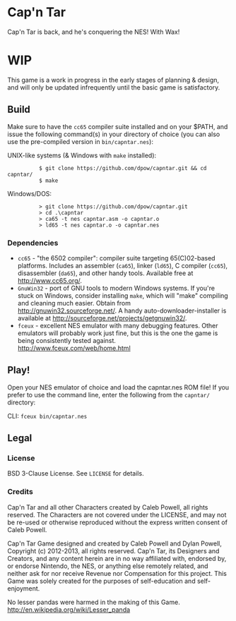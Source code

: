 Cap'n Tar
=========

Cap'n Tar is back, and he's conquering the NES! With Wax!

# WIP

This game is a work in progress in the early stages of planning & design, and will only be updated infrequently until the basic game is satisfactory.

Build
-----

Make sure to have the `cc65` compiler suite installed and on your $PATH, and issue the following command(s) in your directory of choice (you can also use the pre-compiled version in `bin/capntar.nes`):

UNIX-like systems (& Windows with `make` installed):  

              $ git clone https://github.com/dpow/capntar.git && cd capntar/
              $ make

Windows/DOS:  

              > git clone https://github.com/dpow/capntar.git
              > cd .\capntar
              > ca65 -t nes capntar.asm -o capntar.o
              > ld65 -t nes capntar.o -o capntar.nes

### Dependencies
* `cc65` - "the 6502 compiler":  compiler suite targeting 65(C)02-based platforms. Includes an assembler (`ca65`), linker (`ld65`), C compiler (`cc65`), disassembler (`da65`), and other handy tools. Available free at http://www.cc65.org/.
* `GnuWin32` - port of GNU tools to modern Windows systems. If you're stuck on Windows, consider installing `make`, which will "make" compiling and cleaning much easier. Obtain from http://gnuwin32.sourceforge.net/. A handy auto-downloader-installer is available at http://sourceforge.net/projects/getgnuwin32/.
* `fceux` - excellent NES emulator with many debugging features. Other emulators will probably work just fine, but this is the one the game is being consistently tested against. http://www.fceux.com/web/home.html

Play!
-----
Open your NES emulator of choice and load the capntar.nes ROM file! If you prefer to use the command line, enter the following from the `capntar/` directory:

CLI:  `fceux bin/capntar.nes`

Legal
-----

### License

BSD 3-Clause License. See `LICENSE` for details.

### Credits

Cap'n Tar and all other Characters created by Caleb Powell, all rights reserved. The Characters are not covered under the LICENSE, and may not be re-used or otherwise reproduced without the express written consent of Caleb Powell.

Cap'n Tar Game designed and created by Caleb Powell and Dylan Powell, Copyright (c) 2012-2013, all rights reserved.
Cap'n Tar, its Designers and Creators, and any content herein are in no way affiliated with, endorsed by, or endorse Nintendo, the NES, or anything else remotely related, and neither ask for nor receive Revenue nor Compensation for this project. This Game was solely created for the purposes of self-education and self-enjoyment.

No lesser pandas were harmed in the making of this Game. http://en.wikipedia.org/wiki/Lesser_panda
